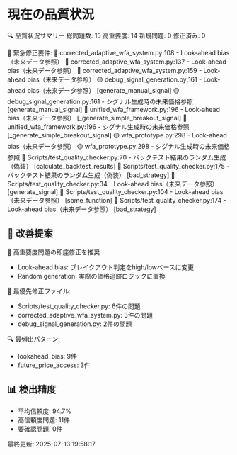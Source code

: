 # 現在の品質状況

🔍 品質状況サマリー
   総問題数: 15
   高重要度: 14
   新規問題: 0
   修正済み: 0

🚨 緊急修正要件:
   🔴 corrected_adaptive_wfa_system.py:108 - Look-ahead bias（未来データ参照）
   🔴 corrected_adaptive_wfa_system.py:137 - Look-ahead bias（未来データ参照）
   🔴 corrected_adaptive_wfa_system.py:159 - Look-ahead bias（未来データ参照）
   🟡 debug_signal_generation.py:161 - Look-ahead bias（未来データ参照） [generate_manual_signal]
   🟡 debug_signal_generation.py:161 - シグナル生成時の未来価格参照 [generate_manual_signal]
   🔴 unified_wfa_framework.py:196 - Look-ahead bias（未来データ参照） [_generate_simple_breakout_signal]
   🔴 unified_wfa_framework.py:196 - シグナル生成時の未来価格参照 [_generate_simple_breakout_signal]
   🟡 wfa_prototype.py:298 - Look-ahead bias（未来データ参照）
   🟡 wfa_prototype.py:298 - シグナル生成時の未来価格参照
   🔴 Scripts/test_quality_checker.py:70 - バックテスト結果のランダム生成（偽装） [calculate_backtest_results]
   🔴 Scripts/test_quality_checker.py:175 - バックテスト結果のランダム生成（偽装） [bad_strategy]
   🔴 Scripts/test_quality_checker.py:34 - Look-ahead bias（未来データ参照） [generate_signal]
   🔴 Scripts/test_quality_checker.py:104 - Look-ahead bias（未来データ参照） [some_function]
   🔴 Scripts/test_quality_checker.py:174 - Look-ahead bias（未来データ参照） [bad_strategy]

## 🎯 改善提案
🚨 高重要度問題の即座修正を推奨
   - Look-ahead bias: ブレイクアウト判定をhigh/lowベースに変更
   - Random generation: 実際の価格追跡ロジックに置換

📁 最優先修正ファイル:
   - Scripts/test_quality_checker.py: 6件の問題
   - corrected_adaptive_wfa_system.py: 3件の問題
   - debug_signal_generation.py: 2件の問題

🔍 最頻出パターン:
   - lookahead_bias: 9件
   - future_price_access: 3件

## 📊 検出精度
- 平均信頼度: 94.7%
- 高信頼度問題: 11件
- 要確認問題: 0件

最終更新: 2025-07-13 19:58:17
